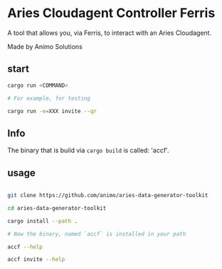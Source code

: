 # Aries Cloudagent Controller Ferris

A tool that allows you, via Ferris, to interact with an Aries Cloudagent.

Made by Animo Solutions

## start

```bash
cargo run <COMMAND>

# For example, for testing

cargo run -e=XXX invite --qr
```

## Info

The binary that is build via `cargo build` is called: 'accf'.

## usage

```bash

git clone https://github.com/animo/aries-data-generator-toolkit

cd aries-data-generator-toolkit

cargo install --path .

# Now the binary, named `accf` is installed in your path

accf --help

accf invite --help
```

